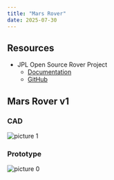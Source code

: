 ```yaml
---
title: "Mars Rover"
date: 2025-07-30
---
```



<!-- # URC Rover -->

## Resources
- JPL Open Source Rover Project
    - [Documentation](https://open-source-rover.readthedocs.io/en/latest/index.html)
    - [GitHub ](https://github.com/nasa-jpl/open-source-rover)


## Mars Rover v1
### CAD

![picture 1](https://i.imgur.com/Oeyj2vO.png)  

### Prototype

![picture 0](https://i.imgur.com/R9GB4VV.jpeg)  